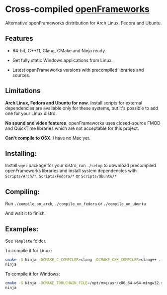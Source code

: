 Cross-compiled [openFrameworks][1]
==================================

Alternative openFrameworks distribution for Arch Linux, Fedora and Ubuntu.

Features
--------

 - 64-bit, C++11, Clang, CMake and Ninja ready.

 - Get fully static Windows applications from Linux.

 - Latest openFrameworks versions with precompiled libraries and sources.

Limitations
-----------

<b>Arch Linux, Fedora and Ubuntu for now</b>. Install scripts for external dependencies are available only for these systems, but it's possible to add one for your Linux distro.

<b>No sound and video features</b>. openFrameworks uses closed-source FMOD and QuickTime libraries which are not acceptable for this project.

<b>Can't compile to OSX</b>. I have no Mac yet.

Installing:
----------
Install ```wget``` package for your distro, run ```./setup``` to download precompiled openFrameworks libraries and install system dependencies with ```Scripts/Arch/*```, ```Scripts/Fedora/*``` or ```Scripts/Ubuntu/*```

Compiling:
---------
Run ```./compile_on_arch```, ```./compile_on_fedora``` or ```./compile_on_ubuntu```

And wait it to finish.

Examples:
--------
See ```Template``` folder.

To compile it for Linux:
```bash
cmake -G Ninja -DCMAKE_C_COMPILER=clang -DCMAKE_CXX_COMPILER=clang++ .
ninja
```

To compile it for Windows:
```bash
cmake -G Ninja -DCMAKE_TOOLCHAIN_FILE=/opt/mxe/usr/x86_64-w64-mingw32.static/share/cmake/mxe-conf.cmake .
ninja
```


  [1]: https://github.com/openframeworks/openFrameworks

